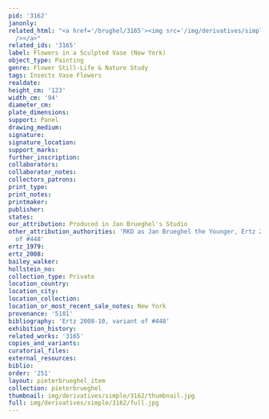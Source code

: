 ```yaml
---
pid: '3162'
janonly: 
related_html: "<a href='/brughel/3165'><img src='/img/derivatives/simple/3165/thumbnail.jpg'
  /></a>"
related_ids: '3165'
label: Flowers in a Sculpted Vase (New York)
object_type: Painting
genre: Flower Still-Life & Nature Study
tags: Insects Vase Flowers
realdate: 
height_cm: '123'
width_cm: '94'
diameter_cm: 
plate_dimensions: 
support: Panel
drawing_medium: 
signature: 
signature_location: 
support_marks: 
further_inscription: 
collaborators: 
collaborator_notes: 
collectors_patrons: 
print_type: 
print_notes: 
printmaker: 
publisher: 
states: 
our_attribution: Produced in Jan Brueghel's Studio
other_attribution_authorities: 'RKD as Jan Brueghel the Younger, Ertz 2008-10, variant
  of #448'
ertz_1979: 
ertz_2008: 
bailey_walker: 
hollstein_no: 
collection_type: Private
location_country: 
location_city: 
location_collection: 
location_or_most_recent_sale_notes: New York
provenance: '5181'
bibliography: 'Ertz 2008-10, variant of #448'
exhibition_history: 
related_works: '3165'
copies_and_variants: 
curatorial_files: 
external_resources: 
biblio: 
order: '251'
layout: pieterbrueghel_item
collection: pieterbrueghel
thumbnail: img/derivatives/simple/3162/thumbnail.jpg
full: img/derivatives/simple/3162/full.jpg
---
```

